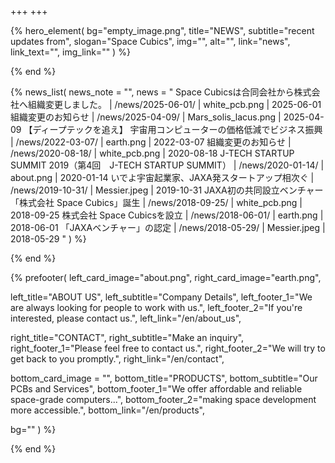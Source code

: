 +++
+++

{% hero_element(
  bg="empty_image.png",
  title="NEWS",
  subtitle="recent updates from",
  slogan="Space Cubics",
  img="",
  alt="",
  link="news",
  link_text="",
  img_link=""
) %}
<!-- no text -->
{% end %}

{% news_list(
  news_note = "",
  news = "
Space Cubicsは合同会社から株式会社へ組織変更しました。 | /news/2025-06-01/ | white_pcb.png | 2025-06-01
組織変更のお知らせ | /news/2025-04-09/ | Mars_solis_lacus.png | 2025-04-09
【ディープテックを追え】 宇宙用コンピューターの価格低減でビジネス振興 | /news/2022-03-07/ | earth.png | 2022-03-07
組織変更のお知らせ | /news/2020-08-18/ | white_pcb.png | 2020-08-18
J-TECH STARTUP SUMMIT 2019（第4回　J-TECH STARTUP SUMMIT） | /news/2020-01-14/ | about.png | 2020-01-14
いでよ宇宙起業家、JAXA発スタートアップ相次ぐ | /news/2019-10-31/ | Messier.jpeg  | 2019-10-31
JAXA初の共同設立ベンチャー「株式会社 Space Cubics」誕生 | /news/2018-09-25/ | white_pcb.png | 2018-09-25
株式会社 Space Cubicsを設立 | /news/2018-06-01/ | earth.png | 2018-06-01
「JAXAベンチャー」の認定 | /news/2018-05-29/ | Messier.jpeg | 2018-05-29
"
) %}
<!-- no text -->
{% end %}

{% prefooter(
  left_card_image="about.png", 
  right_card_image="earth.png",

  left_title="ABOUT US",
  left_subtitle="Company Details",
  left_footer_1="We are always looking for people to work with us.",
  left_footer_2="If you're interested, please contact us.",
  left_link="/en/about_us",

  right_title="CONTACT",
  right_subtitle="Make an inquiry",
  right_footer_1="Please feel free to contact us.",
  right_footer_2="We will try to get back to you promptly.",
  right_link="/en/contact",

  bottom_card_image = "<!--display element -->",
  bottom_title="PRODUCTS",
  bottom_subtitle="Our PCBs and Services",
  bottom_footer_1="We offer affordable and reliable space-grade computers...",
  bottom_footer_2="making space development more accessible.",
  bottom_link="/en/products",

  bg=""
) %}
<!--display element -->
{% end %}